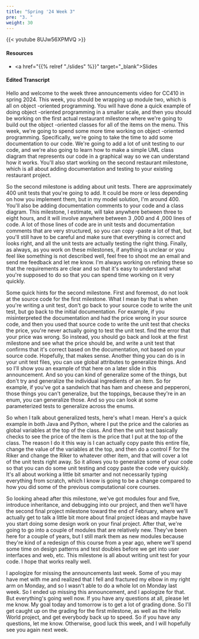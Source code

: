 ```yaml
---
title: "Spring '24 Week 3"
pre: "3. "
weight: 30
---
```


{{< youtube 8UJw56XPMVQ   >}}

#### Resources

* <a href="{{% relref "./slides" %}}" target="_blank">Slides</a>

#### Edited Transcript

Hello and welcome to the week three announcements video for CC410 in spring 2024. This week, you should be wrapping up module two, which is all on object -oriented programming. You will have done a quick example of doing object -oriented programming in a smaller scale, and then you should be working on the first actual restaurant milestone where we're going to build out the object -oriented classes for all of the items on the menu. This week, we're going to spend some more time working on object -oriented programming. Specifically, we're going to take the time to add some documentation to our code. We're going to add a lot of unit testing to our code, and we're also going to learn how to make a simple UML class diagram that represents our code in a graphical way so we can understand how it works. You'll also start working on the second restaurant milestone, which is all about adding documentation and testing to your existing restaurant project. 

So the second milestone is adding about unit tests. There are approximately 400 unit tests that you're going to add. It could be more or less depending on how you implement them, but in my model solution, I'm around 400. You'll also be adding documentation comments to your code and a class diagram. This milestone, I estimate, will take anywhere between three to eight hours, and it will involve anywhere between 3 ,000 and 4 ,000 lines of code. A lot of those lines of code are in unit tests and documentation comments that are very structured, so you can copy -paste a lot of that, but you'll still have to be careful and make sure that everything is correct and looks right, and all the unit tests are actually testing the right thing. Finally, as always, as you work on these milestones, if anything is unclear or you feel like something is not described well, feel free to shoot me an email and send me feedback and let me know. I'm always working on refining these so that the requirements are clear and so that it's easy to understand what you're supposed to do so that you can spend time working on it very quickly. 

Some quick hints for the second milestone. First and foremost, do not look at the source code for the first milestone. What I mean by that is when you're writing a unit test, don't go back to your source code to write the unit test, but go back to the initial documentation. For example, if you misinterpreted the documentation and had the price wrong in your source code, and then you used that source code to write the unit test that checks the price, you're never actually going to test the unit test. find the error that your price was wrong. So instead, you should go back and look at the first milestone and see what the price should be, and write a unit test that confirms that it's correct based on the documentation, not based on your source code. Hopefully, that makes sense. Another thing you can do is in your unit test files, you can use global attributes to generalize things. And so I'll show you an example of that here on a later slide in this announcement. And so you can kind of generalize some of the things, but don't try and generalize the individual ingredients of an item. So for example, if you've got a sandwich that has ham and cheese and pepperoni, those things you can't generalize, but the toppings, because they're in an enum, you can generalize those. And so you can look at some parameterized tests to generalize across the enums. 

So when I talk about generalized tests, here's what I mean. Here's a quick example in both Java and Python, where I put the price and the calories as global variables at the top of the class. And then the unit test basically checks to see the price of the item is the price that I put at the top of the class. The reason I do it this way is I can actually copy paste this entire file, change the value of the variables at the top, and then do a control F for the Riker and change the Riker to whatever other item, and that will cover a lot of the unit tests right away. So it allows you to generalize some of your code so that you can do some unit testing and copy paste the code very quickly. It's all about working a little bit smarter and not necessarily typing everything from scratch, which I know is going to be a change compared to how you did some of the previous computational core courses. 

So looking ahead after this milestone, we've got modules four and five, introduce inheritance, and debugging into our project, and then we'll have the second final project milestone toward the end of February, where we'll actually get to talk a little bit more about final project ideas and maybe have you start doing some design work on your final project. After that, we're going to go into a couple of modules that are relatively new. They've been here for a couple of years, but I still mark them as new modules because they're kind of a redesign of this course from a year ago, where we'll spend some time on design patterns and test doubles before we get into user interfaces and web, etc. This milestone is all about writing unit test for your code. I hope that works really well. 

I apologize for missing the announcements last week. Some of you may have met with me and realized that I fell and fractured my elbow in my right arm on Monday, and so I wasn't able to do a whole lot on Monday last week. So I ended up missing this announcement, and I apologize for that. But everything's going well now. If you have any questions at all, please let me know. My goal today and tomorrow is to get a lot of grading done. So I'll get caught up on the grading for the first milestone, as well as the Hello World project, and get everybody back up to speed. So if you have any questions, let me know. Otherwise, good luck this week, and I will hopefully see you again next week. 
